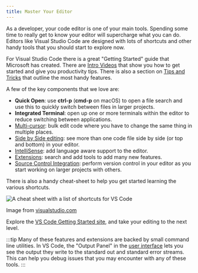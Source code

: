 ```yaml
---
title: Master Your Editor
---
```


As a developer, your code editor is one of your main tools. Spending some time to really get to know your editor will supercharge what you can do. Editors like Visual Studio Code are designed with lots of shortcuts and other handy tools that you should start to explore now.

For Visual Studio Code there is a great "Getting Started" guide that Microsoft has created. There are [Intro Videos](https://code.visualstudio.com/docs/getstarted/introvideos) that show you how to get started and give you productivity tips. There is also a section on [Tips and Tricks](https://code.visualstudio.com/docs/getstarted/tips-and-tricks) that outline the most handy features.

A few of the key components that we love are:

- **Quick Open**: use **ctrl-p** (**cmd-p** on macOS) to open a file search and use this to quickly switch between files in larger projects.
- **Integrated Terminal**: open up one or more terminals within the editor to reduce switching between applications.
- [Multi-cursor](https://code.visualstudio.com/docs/getstarted/tips-and-tricks#_multi-cursor-selection): bulk edit code where you have to change the same thing in multiple places.
- [Side by Side editing](https://code.visualstudio.com/docs/getstarted/tips-and-tricks#_side-by-side-editing): see more than one code file side by side (or top and bottom) in your editor.
- [IntelliSense](https://code.visualstudio.com/docs/getstarted/tips-and-tricks#_intellisense): add language aware support to the editor.
- [Extensions](https://code.visualstudio.com/docs/getstarted/tips-and-tricks#_extensions): search and add tools to add many new features.
- [Source Control Integration](https://code.visualstudio.com/docs/getstarted/tips-and-tricks#_git-integration): perform version control in your editor as you start working on larger projects with others.

There is also a handy cheat-sheet to help you get started learning the various shortcuts.

![A cheat sheet with a list of shortcuts for VS Code](https://code.visualstudio.com/assets/docs/getstarted/tips-and-tricks/KeyboardReferenceSheet.png)
<div class="caption">Image from <a href="https://code.visualstudio.com/shortcuts/keyboard-shortcuts-windows.pdf">visualstudio.com</a></div>

Explore the [VS Code Getting Started site](https://code.visualstudio.com/docs/getstarted/introvideos), and take your editing to the next level.

:::tip
Many of these features and extensions are backed by small command line utilities. In VS Code, the "Output Panel" in the [user interface](https://code.visualstudio.com/docs/getstarted/userinterface) lets you see the output they write to the standard out and standard error streams. This can help you debug issues that you may encounter with any of these tools.
:::
